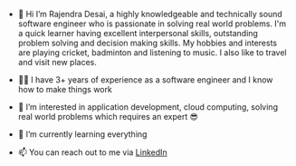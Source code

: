 - 👋 Hi I’m Rajendra Desai, a highly knowledgeable and technically sound software engineer who is passionate in solving real world problems. I'm a quick learner having excellent interpersonal skills, outstanding problem solving and decision making skills. My hobbies and interests are playing cricket, badminton and listening to music. I also like to travel and visit new places.

- 👨‍💻 I have 3+ years of experience as a software engineer and I know how to make things work

- 👀 I’m interested in application development, cloud computing, solving real world problems which requires an expert 😎
- 🌱 I’m currently learning everything
- 📫 You can reach out to me via [LinkedIn](https://www.linkedin.com/in/rajendra-desai/)

<!---
rjd862/rjd862 is a ✨ special ✨ repository because its `README.md` (this file) appears on your GitHub profile.
You can click the Preview link to take a look at your changes.
--->
